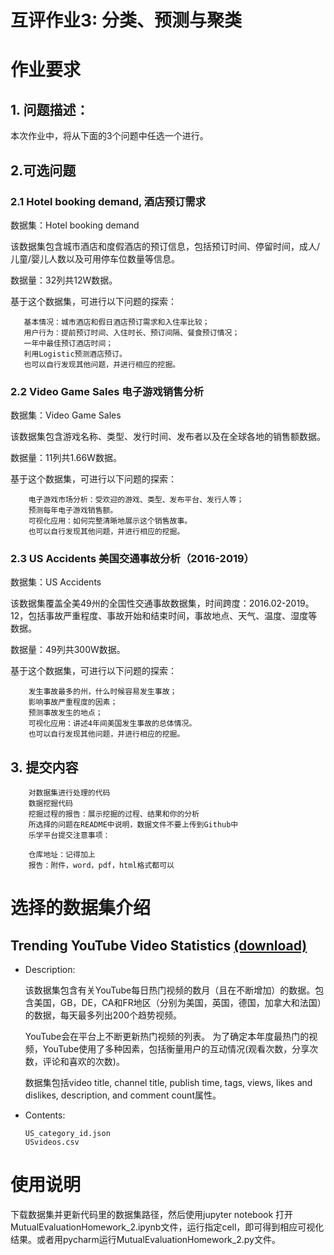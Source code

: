 # 互评作业3: 分类、预测与聚类

# 作业要求

## 1. 问题描述：

  本次作业中，将从下面的3个问题中任选一个进行。

## 2.可选问题

### 2.1 Hotel booking demand, 酒店预订需求

数据集：Hotel booking demand

该数据集包含城市酒店和度假酒店的预订信息，包括预订时间、停留时间，成人/儿童/婴儿人数以及可用停车位数量等信息。

数据量：32列共12W数据。

基于这个数据集，可进行以下问题的探索：

 ```
    基本情况：城市酒店和假日酒店预订需求和入住率比较；
    用户行为：提前预订时间、入住时长、预订间隔、餐食预订情况；
    一年中最佳预订酒店时间；
    利用Logistic预测酒店预订。
    也可以自行发现其他问题，并进行相应的挖掘。
 ```

### 2.2 Video Game Sales 电子游戏销售分析

数据集：Video Game Sales

该数据集包含游戏名称、类型、发行时间、发布者以及在全球各地的销售额数据。

数据量：11列共1.66W数据。

基于这个数据集，可进行以下问题的探索：

```
    电子游戏市场分析：受欢迎的游戏、类型、发布平台、发行人等；
    预测每年电子游戏销售额。
    可视化应用：如何完整清晰地展示这个销售故事。
    也可以自行发现其他问题，并进行相应的挖掘。
```

### 2.3 US Accidents 美国交通事故分析（2016-2019）

数据集：US Accidents

该数据集覆盖全美49州的全国性交通事故数据集，时间跨度：2016.02-2019。12，包括事故严重程度、事故开始和结束时间，事故地点、天气、温度、湿度等数据。

数据量：49列共300W数据。

基于这个数据集，可进行以下问题的探索：

```
    发生事故最多的州，什么时候容易发生事故；
    影响事故严重程度的因素；
    预测事故发生的地点；
    可视化应用：讲述4年间美国发生事故的总体情况。
    也可以自行发现其他问题，并进行相应的挖掘。
```

## 3. 提交内容

```
    对数据集进行处理的代码
    数据挖掘代码
    挖掘过程的报告：展示挖掘的过程、结果和你的分析
    所选择的问题在README中说明，数据文件不要上传到Github中
    乐学平台提交注意事项：

    仓库地址：记得加上
    报告：附件，word，pdf，html格式都可以
```

# 选择的数据集介绍

## Trending YouTube Video Statistics [(download)](https://www.kaggle.com/datasnaek/youtube-new)

* Description: 

    该数据集包含有关YouTube每日热门视频的数月（且在不断增加）的数据。包含美国，GB，DE，CA和FR地区（分别为美国，英国，德国，加拿大和法国）的数据，每天最多列出200个趋势视频。
    
    YouTube会在平台上不断更新热门视频的列表。 为了确定本年度最热门的视频，YouTube使用了多种因素，包括衡量用户的互动情况(观看次数，分享次数，评论和喜欢的次数)。
    
    数据集包括video title, channel title, publish time, tags, views, likes and dislikes, description, and comment count属性。

* Contents:
    ```
    US_category_id.json
    USvideos.csv
    ```

# 使用说明
下载数据集并更新代码里的数据集路径，然后使用jupyter notebook 打开MutualEvaluationHomework_2.ipynb文件，运行指定cell，即可得到相应可视化结果。或者用pycharm运行MutualEvaluationHomework_2.py文件。
